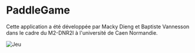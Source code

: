 # PaddleGame

Cette application a été développée par Macky Dieng et Baptiste Vannesson dans le cadre du M2-DNR2I à l'université de Caen Normandie.

![Jeu](http://paddlegame.badacadabra.net/img/screenshots/game.png)
